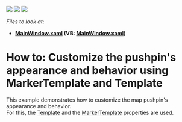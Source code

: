 <!-- default badges list -->
![](https://img.shields.io/endpoint?url=https://codecentral.devexpress.com/api/v1/VersionRange/128571452/21.1.5%2B)
[![](https://img.shields.io/badge/Open_in_DevExpress_Support_Center-FF7200?style=flat-square&logo=DevExpress&logoColor=white)](https://supportcenter.devexpress.com/ticket/details/T212374)
[![](https://img.shields.io/badge/📖_How_to_use_DevExpress_Examples-e9f6fc?style=flat-square)](https://docs.devexpress.com/GeneralInformation/403183)
<!-- default badges end -->
<!-- default file list -->
*Files to look at*:

* **[MainWindow.xaml](./CS/MapPushpinTemplate/MainWindow.xaml) (VB: [MainWindow.xaml](./VB/MapPushpinTemplate/MainWindow.xaml))**
<!-- default file list end -->
# How to: Customize the pushpin's appearance and behavior using MarkerTemplate and Template


This example demonstrates how to customize the map pushpin's appearance and behavior.<br />For this, the <a href="https://documentation.devexpress.com/#WPF/DevExpressXpfMapMapPushpin_Templatetopic">Template</a> and the <a href="https://documentation.devexpress.com/#WPF/DevExpressXpfMapMapPushpin_MarkerTemplatetopic">MarkerTemplate</a> properties are used.

<br/>


